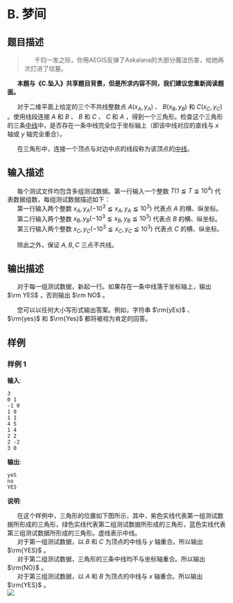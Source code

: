 # B. 梦间

## 题目描述


> $\hspace{15pt}$ 千钧一发之际，你用AEGIS反弹了Askalana的大部分魔法伤害，给她再次打进了坟墓。

__$\hspace{15pt}$ 本题与《C.坠入》共享题目背景，但是所求内容不同，我们建议您重新阅读题面。__  

$\hspace{15pt}$ 对于二维平面上给定的三个不共线整数点 $A \left(x_A, y_A\right)$ 、 $B \left(x_B, y_B\right)$ 和 $C \left(x_C, y_C\right)$ 。使用线段连接 $A$ 和 $B$ 、 $B$ 和 $C$ 、 $C$ 和 $A$ ，得到一个三角形。检查这个三角形的三条<u>中线</u>中，是否存在一条中线完全位于坐标轴上（即该中线对应的直线与 $x$ 轴或 $y$ 轴完全重合）。  

$\hspace{15pt}$ 在三角形中，连接一个顶点与对边中点的线段称为该顶点的<u>中线</u>。  


## 输入描述

$\hspace{15pt}$ 每个测试文件均包含多组测试数据。第一行输入一个整数 $T\left(1\leqq T\leqq 10^4\right)$ 代表数据组数，每组测试数据描述如下：  
$\hspace{15pt}$ 第一行输入两个整数 $x_A, y_A \left(-10^3 \leqq x_A, y_A \leqq 10^3\right)$ 代表点 $A$ 的横、纵坐标。  
$\hspace{15pt}$ 第二行输入两个整数 $x_B, y_B \left(-10^3 \leqq x_B, y_B \leqq 10^3\right)$ 代表点 $B$ 的横、纵坐标。  
$\hspace{15pt}$ 第三行输入两个整数 $x_C, y_C \left(-10^3 \leqq x_C, y_C \leqq 10^3\right)$ 代表点 $C$ 的横、纵坐标。  

  
$\hspace{15pt}$ 除此之外，保证 $A,B,C$ 三点不共线。  
  
  


## 输出描述

$\hspace{15pt}$ 对于每一组测试数据，新起一行。如果存在一条中线落于坐标轴上，输出 $\rm YES$ ，否则输出 $\rm NO$ 。  

$\hspace{15pt}$ 您可以以任何大小写形式输出答案。例如，字符串 $\rm{yEs}$ 、 $\rm{yes}$ 和 $\rm{Yes}$ 都将被视为肯定的回答。  


## 样例

### 样例 1
**输入**:
```
3
0 1
-1 0
1 0
1 1
4 5
1 4
2 2
2 -2
3 0
```

**输出**:
```
yeS
no
YES
```

**说明**:  

$\hspace{15pt}$ 在这个样例中，三角形的位置如下图所示，其中，紫色实线代表第一组测试数据所形成的三角形，绿色实线代表第二组测试数据所形成的三角形，蓝色实线代表第三组测试数据所形成的三角形。虚线表示中线。  
$\hspace{15pt}$ 对于第一组测试数据，以 $B$ 和 $C$ 为顶点的中线与 $y$ 轴重合。所以输出 $\rm{YES}$ 。  
$\hspace{15pt}$ 对于第二组测试数据，三角形的三条中线均不与坐标轴重合。所以输出 $\rm{NO}$ 。  
$\hspace{15pt}$ 对于第三组测试数据，以 $A$ 和 $B$ 为顶点的中线与 $x$ 轴重合。所以输出 $\rm{YES}$ 。  
![](https://uploadfiles.nowcoder.com/images/20250405/0_1743865986834/61C655CAB86322A1A954679A8C3EB2BA)   
  


